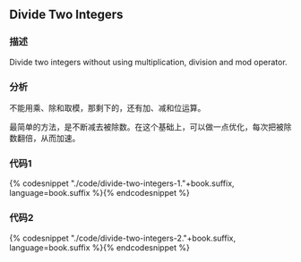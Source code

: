 ## Divide Two Integers


### 描述

Divide two integers without using multiplication, division and mod operator.


### 分析

不能用乘、除和取模，那剩下的，还有加、减和位运算。

最简单的方法，是不断减去被除数。在这个基础上，可以做一点优化，每次把被除数翻倍，从而加速。


### 代码1

{% codesnippet "./code/divide-two-integers-1."+book.suffix, language=book.suffix %}{% endcodesnippet %}


### 代码2

{% codesnippet "./code/divide-two-integers-2."+book.suffix, language=book.suffix %}{% endcodesnippet %}
